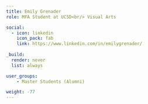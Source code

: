 ```yaml
---
title: Emily Grenader
role: MFA Student at UCSD<br/> Visual Arts

social:
  - icon: linkedin
    icon_pack: fab
    link: https://www.linkedin.com/in/emilygrenader/
    
_build:
  render: never
  list: always

user_groups:
    - Master Students (Alumni)

weight: -77
---
```

